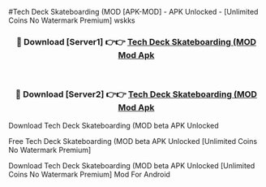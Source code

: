 #Tech Deck Skateboarding (MOD [APK-MOD] - APK Unlocked - [Unlimited Coins No Watermark Premium] wskks



<div align="center">

<h3>🔴 Download [Server1] 👉👉 <a href="https://momento.my/?title=Tech_Deck_Skateboarding_(MOD">Tech Deck Skateboarding (MOD Mod Apk</a></h3><br>

<h3>🔴 Download [Server2] 👉👉 <a href="https://momento.my/?title=Tech_Deck_Skateboarding_(MOD">Tech Deck Skateboarding (MOD Mod Apk</a></h3>
</div>



Download Tech Deck Skateboarding (MOD beta APK Unlocked

Free Tech Deck Skateboarding (MOD beta APK Unlocked [Unlimited Coins No Watermark Premium]

Download Tech Deck Skateboarding (MOD beta APK Unlocked [Unlimited Coins No Watermark Premium] Mod For Android
